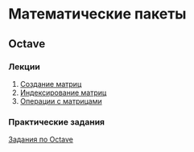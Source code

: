 # Математические пакеты

## Octave

### Лекции

1. [Создание матриц](http://nbviewer.jupyter.org/github/iposov/students-site/blob/master/19fall/mathematical_packages_ru/octave1-matrices-create.ipynb)
1. [Индексирование матриц](http://nbviewer.jupyter.org/github/iposov/students-site/blob/master/19fall/mathematical_packages_ru/octave1-matrices-index.ipynb)
1. [Операции с матрицами](http://nbviewer.jupyter.org/github/iposov/students-site/blob/master/19fall/mathematical_packages_ru/octave1-matrices-operations.ipynb)

### Практические задания

[Задания по Octave](octave-tasks.md)